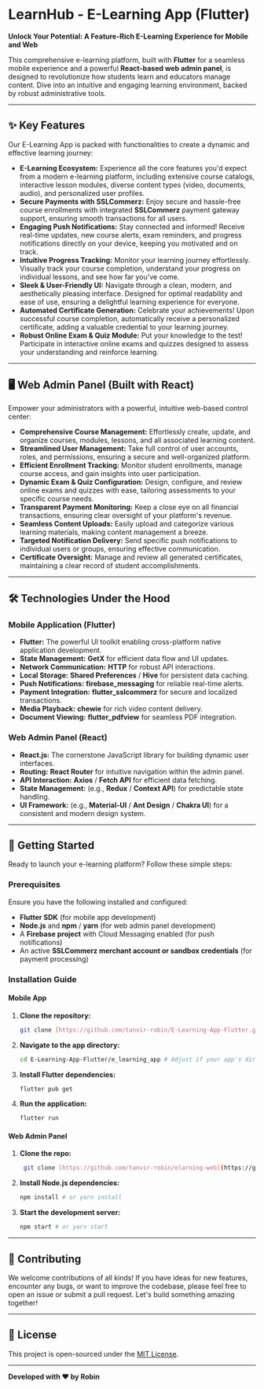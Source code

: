 # LearnHub - E-Learning App (Flutter)

**Unlock Your Potential: A Feature-Rich E-Learning Experience for Mobile and Web**

This comprehensive e-learning platform, built with **Flutter** for a seamless mobile experience and a powerful **React-based web admin panel**, is designed to revolutionize how students learn and educators manage content. Dive into an intuitive and engaging learning environment, backed by robust administrative tools.

---

## ✨ Key Features

Our E-Learning App is packed with functionalities to create a dynamic and effective learning journey:

* **E-Learning Ecosystem:** Experience all the core features you'd expect from a modern e-learning platform, including extensive course catalogs, interactive lesson modules, diverse content types (video, documents, audio), and personalized user profiles.
* **Secure Payments with SSLCommerz:** Enjoy secure and hassle-free course enrollments with integrated **SSLCommerz** payment gateway support, ensuring smooth transactions for all users.
* **Engaging Push Notifications:** Stay connected and informed! Receive real-time updates, new course alerts, exam reminders, and progress notifications directly on your device, keeping you motivated and on track.
* **Intuitive Progress Tracking:** Monitor your learning journey effortlessly. Visually track your course completion, understand your progress on individual lessons, and see how far you've come.
* **Sleek & User-Friendly UI:** Navigate through a clean, modern, and aesthetically pleasing interface. Designed for optimal readability and ease of use, ensuring a delightful learning experience for everyone.
* **Automated Certificate Generation:** Celebrate your achievements! Upon successful course completion, automatically receive a personalized certificate, adding a valuable credential to your learning journey.
* **Robust Online Exam & Quiz Module:** Put your knowledge to the test! Participate in interactive online exams and quizzes designed to assess your understanding and reinforce learning.

---

## 🖥️ Web Admin Panel (Built with React)

Empower your administrators with a powerful, intuitive web-based control center:

* **Comprehensive Course Management:** Effortlessly create, update, and organize courses, modules, lessons, and all associated learning content.
* **Streamlined User Management:** Take full control of user accounts, roles, and permissions, ensuring a secure and well-organized platform.
* **Efficient Enrollment Tracking:** Monitor student enrollments, manage course access, and gain insights into user participation.
* **Dynamic Exam & Quiz Configuration:** Design, configure, and review online exams and quizzes with ease, tailoring assessments to your specific course needs.
* **Transparent Payment Monitoring:** Keep a close eye on all financial transactions, ensuring clear oversight of your platform's revenue.
* **Seamless Content Uploads:** Easily upload and categorize various learning materials, making content management a breeze.
* **Targeted Notification Delivery:** Send specific push notifications to individual users or groups, ensuring effective communication.
* **Certificate Oversight:** Manage and review all generated certificates, maintaining a clear record of student accomplishments.

---

## 🛠️ Technologies Under the Hood

### Mobile Application (Flutter)

* **Flutter:** The powerful UI toolkit enabling cross-platform native application development.
* **State Management:** **GetX** for efficient data flow and UI updates.
* **Network Communication:** **HTTP** for robust API interactions.
* **Local Storage:** **Shared Preferences** / **Hive** for persistent data caching.
* **Push Notifications:** **firebase_messaging** for reliable real-time alerts.
* **Payment Integration:** **flutter_sslcommerz** for secure and localized transactions.
* **Media Playback:** **chewie** for rich video content delivery.
* **Document Viewing:** **flutter_pdfview** for seamless PDF integration.

### Web Admin Panel (React)

* **React.js:** The cornerstone JavaScript library for building dynamic user interfaces.
* **Routing:** **React Router** for intuitive navigation within the admin panel.
* **API Interaction:** **Axios** / **Fetch API** for efficient data fetching.
* **State Management:** (e.g., **Redux** / **Context API**) for predictable state handling.
* **UI Framework:** (e.g., **Material-UI** / **Ant Design** / **Chakra UI**) for a consistent and modern design system.

---

## 🚀 Getting Started

Ready to launch your e-learning platform? Follow these simple steps:

### Prerequisites

Ensure you have the following installed and configured:

* **Flutter SDK** (for mobile app development)
* **Node.js** and **npm** / **yarn** (for web admin panel development)
* A **Firebase project** with Cloud Messaging enabled (for push notifications)
* An active **SSLCommerz merchant account or sandbox credentials** (for payment processing)

### Installation Guide

#### Mobile App

1.  **Clone the repository:**
    ```bash
    git clone [https://github.com/tanvir-robin/E-Learning-App-Flutter.git](https://github.com/tanvir-robin/E-Learning-App-Flutter.git)
    ```
2.  **Navigate to the app directory:**
    ```bash
    cd E-Learning-App-Flutter/e_learning_app # Adjust if your app's directory name is different
    ```
3.  **Install Flutter dependencies:**
    ```bash
    flutter pub get
    ```
4.  **Run the application:**
    ```bash
    flutter run
    ```

#### Web Admin Panel

1.  **Clone the repo:**
    ```bash
     git clone [https://github.com/tanvir-robin/elarning-web](https://github.com/tanvir-robin/elarning-web)
    ```
2.  **Install Node.js dependencies:**
    ```bash
    npm install # or yarn install
    ```
3.  **Start the development server:**
    ```bash
    npm start # or yarn start
    ```

---

## 🙌 Contributing

We welcome contributions of all kinds! If you have ideas for new features, encounter any bugs, or want to improve the codebase, please feel free to open an issue or submit a pull request. Let's build something amazing together!

---

## 📄 License

This project is open-sourced under the [MIT License](LICENSE).

---

**Developed with ❤️ by Robin**

